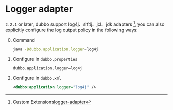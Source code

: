 # Logger adapter

`2.2.1` or later, dubbo support log4j、slf4j、jcl、jdk adapters [^1], you can also explicitly configure the log output policy in the following ways:

0. Command

    ```sh
    java -Ddubbo.application.logger=log4j
    ```

0. Configure in `dubbo.properties`

    ```properties
    dubbo.application.logger=log4j
    ```

0. Configure in `dubbo.xml`

    ```xml
    <dubbo:application logger="log4j" />
    ```

[^1]: Custom Extensions[logger-adapter](http://dubbo.io/books/dubbo-dev-book-en/impls/logger-adapter.html)
